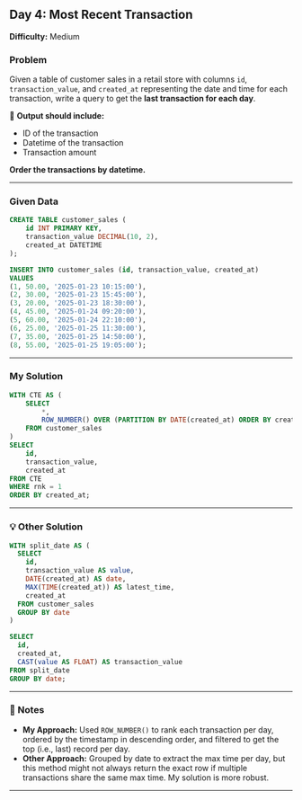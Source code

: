 ## Day 4: Most Recent Transaction
**Difficulty:** Medium

###  Problem
Given a table of customer sales in a retail store with columns `id`, `transaction_value`, and `created_at` representing the date and time for each transaction, write a query to get the **last transaction for each day**.

📌 **Output should include:**
- ID of the transaction
- Datetime of the transaction
- Transaction amount

**Order the transactions by datetime.**

---

###  Given Data
```sql
CREATE TABLE customer_sales (
    id INT PRIMARY KEY,
    transaction_value DECIMAL(10, 2),
    created_at DATETIME
);

INSERT INTO customer_sales (id, transaction_value, created_at)
VALUES
(1, 50.00, '2025-01-23 10:15:00'),
(2, 30.00, '2025-01-23 15:45:00'),
(3, 20.00, '2025-01-23 18:30:00'),
(4, 45.00, '2025-01-24 09:20:00'),
(5, 60.00, '2025-01-24 22:10:00'),
(6, 25.00, '2025-01-25 11:30:00'),
(7, 35.00, '2025-01-25 14:50:00'),
(8, 55.00, '2025-01-25 19:05:00');
```

---

###  My Solution
```sql
WITH CTE AS (
    SELECT
        *,
        ROW_NUMBER() OVER (PARTITION BY DATE(created_at) ORDER BY created_at DESC) AS rnk
    FROM customer_sales
)
SELECT
    id,
    transaction_value,
    created_at
FROM CTE
WHERE rnk = 1
ORDER BY created_at;
```

---

### 💡 Other Solution
```sql
WITH split_date AS (
  SELECT
    id,
    transaction_value AS value,
    DATE(created_at) AS date,
    MAX(TIME(created_at)) AS latest_time,
    created_at
  FROM customer_sales
  GROUP BY date
)

SELECT
  id,
  created_at,
  CAST(value AS FLOAT) AS transaction_value
FROM split_date
GROUP BY date;
```

---

### 📘 Notes
- **My Approach:** Used `ROW_NUMBER()` to rank each transaction per day, ordered by the timestamp in descending order, and filtered to get the top (i.e., last) record per day.
- **Other Approach:** Grouped by date to extract the max time per day, but this method might not always return the exact row if multiple transactions share the same max time. My solution is more robust.

---


